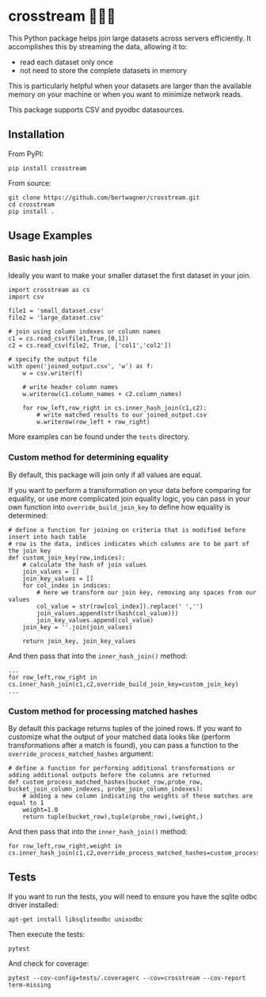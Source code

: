 # crosstream 🐍🌊🤝

This Python package helps join large datasets across servers efficiently. It accomplishes this by streaming the data, allowing it to:
 - read each dataset only once
 - not need to store the complete datasets in memory

This is particularly helpful when your datasets are larger than the available memory on your machine or when you want to minimize network reads.

This package supports CSV and pyodbc datasources.

## Installation

From PyPI:
```
pip install crosstream
```

From source:

```
git clone https://github.com/bertwagner/crosstream.git
cd crosstream
pip install .
```

## Usage Examples

### Basic hash join

Ideally you want to make your smaller dataset the first dataset in your join.

```
import crosstream as cs
import csv

file1 = 'small_dataset.csv'
file2 = 'large_dataset.csv'

# join using column indexes or column names
c1 = cs.read_csv(file1,True,[0,1])
c2 = cs.read_csv(file2, True, ['col1','col2'])

# specify the output file
with open('joined_output.csv', 'w') as f:
    w = csv.writer(f)
    
    # write header column names
    w.writerow(c1.column_names + c2.column_names)

    for row_left,row_right in cs.inner_hash_join(c1,c2):
        # write matched results to our joined_output.csv
        w.writerow(row_left + row_right)
```

More examples can be found under the `tests` directory.

### Custom method for determining equality

By default, this package will join only if all values are equal.

If you want to perform a transformation on your data before comparing for equality, or use more complicated join equality logic, you can pass in your own function into `override_build_join_key` to define how equality is determined:

```
# define a function for joining on criteria that is modified before insert into hash table
# row is the data, indices indicates which columns are to be part of the join key
def custom_join_key(row,indices):
    # calculate the hash of join values
    join_values = []
    join_key_values = []
    for col_index in indices:
        # here we transform our join key, removing any spaces from our values
        col_value = str(row[col_index]).replace(' ','')
        join_values.append(str(hash(col_value)))
        join_key_values.append(col_value)
    join_key = ''.join(join_values)

    return join_key, join_key_values
```

And then pass that into the `inner_hash_join()` method:

```
...
for row_left,row_right in cs.inner_hash_join(c1,c2,override_build_join_key=custom_join_key)
...
```

### Custom method for processing matched hashes

By default this package returns tuples of the joined rows. If you want to customize what the output of your matched data looks like (perform transformations after a match is found), you can pass a function to the `override_process_matched_hashes` argument:

```
# define a function for performing additional transformations or adding additional outputs before the columns are returned
def custom_process_matched_hashes(bucket_row,probe_row, bucket_join_column_indexes, probe_join_column_indexes):
    # adding a new column indicating the weights of these matches are equal to 1
    weight=1.0
    return tuple(bucket_row),tuple(probe_row),(weight,)
```

And then pass that into the `inner_hash_join()` method:

```
for row_left,row_right,weight in cs.inner_hash_join(c1,c2,override_process_matched_hashes=custom_process_matched_hashes):
```


## Tests

If you want to run the tests, you will need to ensure you have the sqlite odbc driver installed:

```
apt-get install libsqliteodbc unixodbc
```

Then execute the tests:

```
pytest
```

And check for coverage:

```
pytest --cov-config=tests/.coveragerc --cov=crosstream --cov-report term-missing
```
